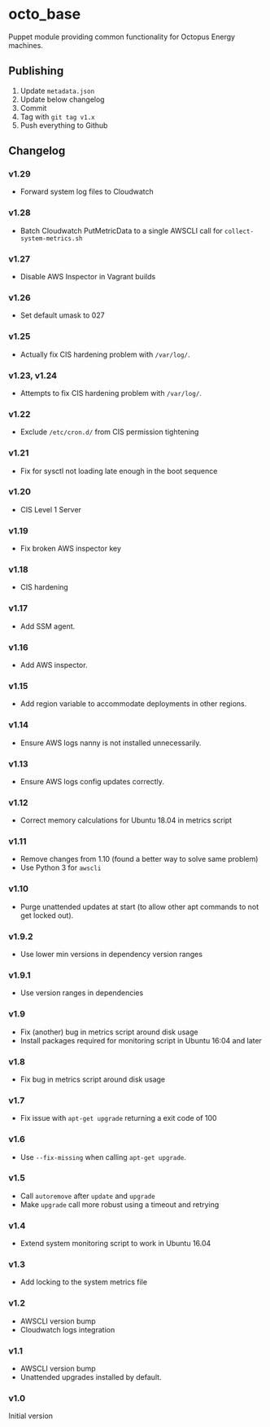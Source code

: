 # octo_base

Puppet module providing common functionality for Octopus Energy machines.

## Publishing

1. Update `metadata.json`
2. Update below changelog
3. Commit
4. Tag with `git tag v1.x`
5. Push everything to Github

## Changelog

### v1.29

- Forward system log files to Cloudwatch

### v1.28

- Batch Cloudwatch PutMetricData to a single AWSCLI call for `collect-system-metrics.sh`

### v1.27

- Disable AWS Inspector in Vagrant builds

### v1.26

- Set default umask to 027

### v1.25

- Actually fix CIS hardening problem with `/var/log/`.

### v1.23, v1.24

- Attempts to fix CIS hardening problem with `/var/log/`.

### v1.22

- Exclude `/etc/cron.d/` from CIS permission tightening

### v1.21

- Fix for sysctl not loading late enough in the boot sequence

### v1.20

- CIS Level 1 Server

### v1.19

- Fix broken AWS inspector key

### v1.18

- CIS hardening

### v1.17

- Add SSM agent.

### v1.16

- Add AWS inspector.

### v1.15

- Add region variable to accommodate deployments in other regions.

### v1.14

- Ensure AWS logs nanny is not installed unnecessarily.

### v1.13

- Ensure AWS logs config updates correctly.

### v1.12

- Correct memory calculations for Ubuntu 18.04 in metrics script

### v1.11

- Remove changes from 1.10 (found a better way to solve same problem)
- Use Python 3 for `awscli`

### v1.10

- Purge unattended updates at start (to allow other apt commands to not get
  locked out).

### v1.9.2

- Use lower min versions in dependency version ranges

### v1.9.1

- Use version ranges in dependencies

### v1.9

- Fix (another) bug in metrics script around disk usage
- Install packages required for monitoring script in Ubuntu 16:04 and later

### v1.8

- Fix bug in metrics script around disk usage

### v1.7

- Fix issue with `apt-get upgrade` returning a exit code of 100

### v1.6

- Use `--fix-missing` when calling `apt-get upgrade`.

### v1.5

- Call `autoremove` after `update` and `upgrade`
- Make `upgrade` call more robust using a timeout and retrying

### v1.4

- Extend system monitoring script to work in Ubuntu 16.04

### v1.3

- Add locking to the system metrics file

### v1.2

- AWSCLI version bump
- Cloudwatch logs integration

### v1.1

- AWSCLI version bump
- Unattended upgrades installed by default.

### v1.0

Initial version
